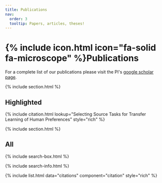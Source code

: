 ```yaml
---
title: Publications
nav:
  order: 3
  tooltip: Papers, articles, theses!
---
```


# {% include icon.html icon="fa-solid fa-microscope" %}Publications

For a complete list of our publications please visit the PI's [google scholar page](https://scholar.google.com/citations?user=S4Pgrb8AAAAJ).

{% include section.html %}

## Highlighted

{% include citation.html lookup="Selecting Source Tasks for Transfer Learning of Human Preferences" style="rich" %}

{% include section.html %}

## All

{% include search-box.html %}

{% include search-info.html %}

{% include list.html data="citations" component="citation" style="rich" %}
